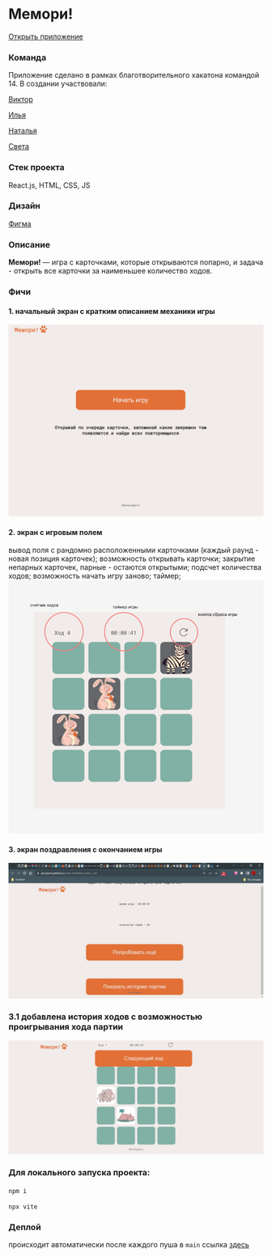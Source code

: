 # Мемори!

[Открыть приложение](https://natali1503.github.io/hackathon-game-memo/)

### Команда

Приложение сделано в рамках благотворительного хакатона командой 14.
В создании участвовали:

[Виктор](https://t.me/Zelvar)

[Илья](https://t.me/fensin)

[Наталья](https://t.me/NataliaSitnikova)

[Света](https://t.me/govyazina)

### Стек проекта

React.js, HTML, CSS, JS

### Дизайн

[Фигма](https://www.figma.com/file/jC9yujlWYVSnhCKWdEquQ0/Memory!?type=design&node-id=404%3A574&mode=design&t=fEVohREMC9w7yoCu-1)

### Описание

**Мемори!** — игра с карточками, которые открываются попарно, и задача - открыть все карточки за наименьшее количество ходов.

### Фичи

#### 1. начальный экран с кратким описанием механики игры

![img.png](./screenshots/img.png)

#### 2. экран с игровым полем

вывод поля с рандомно расположенными карточками (каждый раунд - новая позиция карточек);
возможность открывать карточки;
закрытие непарных карточек, парные - остаются открытыми;
подсчет количества ходов;
возможность начать игру заново;
таймер;
![img_1.png](./screenshots/img_1.png)

#### 3. экран поздравления с окончанием игры

![img_3.png](./screenshots/img_3.png)

### 3.1 добавлена история ходов с возможностью проигрывания хода партии

![img_4.png](./screenshots/img_4.png)

### Для локального запуска проекта:

`npm i`

`npx vite`

### Деплой

происходит автоматически после каждого пуша в `main`
ссылка [здесь](https://govyazina.github.io/junior-hackathon_team__14/)
